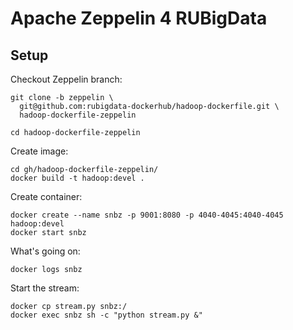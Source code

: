 # Apache Zeppelin 4 RUBigData

## Setup

Checkout Zeppelin branch:

    git clone -b zeppelin \
	  git@github.com:rubigdata-dockerhub/hadoop-dockerfile.git \
	  hadoop-dockerfile-zeppelin

	cd hadoop-dockerfile-zeppelin

Create image:

    cd gh/hadoop-dockerfile-zeppelin/
	docker build -t hadoop:devel .

Create container:

	docker create --name snbz -p 9001:8080 -p 4040-4045:4040-4045 hadoop:devel
	docker start snbz
   
What's going on:

	docker logs snbz

Start the stream:

    docker cp stream.py snbz:/
	docker exec snbz sh -c "python stream.py &"
	
